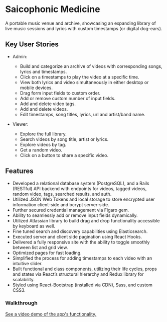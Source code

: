 # Saicophonic Medicine
A portable music venue and archive, showcasing an expanding library of live music sessions and lyrics with custom timestamps (or digital dog-ears).

## Key User Stories
- Admin: 
  - Build and categorize an archive of videos with corresponding songs, lyrics and timestamps.
  - Click on a timestamps to play the video at a specific time.
  - View both lyrics and video simultaneously in either desktop or mobile devices.
  - Drag form input fields to custom order.
  - Add or remove custom number of input fields.
  - Add and delete video tags.
  - Add and delete videos.
  - Edit timestamps, song titles, lyrics, url and artist/band name.

- Viewer: 
  - Explore the full library.
  - Search videos by song title, artist or lyrics.
  - Explore videos by tag.
  - Get a random video.
  - Click on a button to share a specific video.

## Features
- Developed a relational database system (PostgreSQL), and a Rails (RESTful) API backend with endpoints for videos, tagged videos, random video, tags, searched results, and auth.
- Utilized JSON Web Tokens and local storage to store encrypted user information client-side and bcrypt server-side. 
- Further secured credential management via Figaro gem.
- Ability to seamlessly add or remove input fields dynamically.
- Utilized Atlassian library to build drag and drop functionality accessible by keyboard as well.
- Fine tuned search and discovery capabilities using Elasticsearch.
- Executed server and client side pagination using React Hooks.
- Delivered a fully responsive site with the ability to toggle smoothly between list and grid view.
- Optimized pages for fast loading.
- Simplified the process for adding timestamps to each video with an intuitive slider.
- Built functional and class components, utilizing their life cycles, props and states via React’s structural hierarchy and Redux library for scalability.
- Styled using React-Bootstrap (installed via CDN), Sass, and custom CSS3.

 ### Walkthrough
[See a video demo of the app's functionality.](https://vimeo.com/481551182/c203801a37 "Saicophonic Medicine Demo") 
